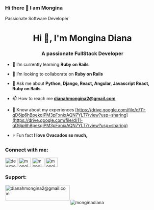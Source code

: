 

### Hi there 👋 I am Mongina
Passionate Software Developer

<!--

Here are some ideas to get you started:


- 🌱 I’m currently learning Ruby on Rails.
- 👯 I’m looking to collaborate on Reactjs and Django Projects.
- 🤔 I’m looking for help with FrontEnd .
- 💬 Ask me about Django, Restful API'S, Javascript, Flask, Postgress, React, Ruby on Rails.
- 📫 How to reach me: dianahmongina2@gmail.com
- 😄 Pronouns: Her/She
- ⚡ Fun fact: I love ovacado with all my heart
-->
<h1 align="center">Hi 👋, I'm Mongina Diana</h1>
<h3 align="center">A passionate FullStack Developer</h3>



- 🌱 I’m currently learning **Ruby on Rails**

- 👯 I’m looking to collaborate on **Ruby on Rails**

- 💬 Ask me about **Python, Django, React, Angular, Javascript React, Ruby on Rails**

- 📫 How to reach me **dianahmongina2@gmail.com**

- 📄 Know about my experiences [https://drive.google.com/file/d/11-qD6jp6hBpekqiPM3pFxnixAQN7YLT7/view?usp=sharing](https://drive.google.com/file/d/11-qD6jp6hBpekqiPM3pFxnixAQN7YLT7/view?usp=sharing)

- ⚡ Fun fact **I love Ovacados so much,**

<h3 align="left">Connect with me:</h3>
<p align="left">
<a href="https://dev.to/dev.mongina" target="blank"><img align="center" src="https://raw.githubusercontent.com/rahuldkjain/github-profile-readme-generator/master/src/images/icons/Social/devto.svg" alt="dev.mongina" height="30" width="40" /></a>
<a href="https://twitter.com/monginadiana" target="blank"><img align="center" src="https://raw.githubusercontent.com/rahuldkjain/github-profile-readme-generator/master/src/images/icons/Social/twitter.svg" alt="monginadiana" height="30" width="40" /></a>
<a href="https://linkedin.com/in/monginadiana" target="blank"><img align="center" src="https://raw.githubusercontent.com/rahuldkjain/github-profile-readme-generator/master/src/images/icons/Social/linked-in-alt.svg" alt="monginadiana" height="30" width="40" /></a>
<a href="https://instagram.com/monginadee" target="blank"><img align="center" src="https://raw.githubusercontent.com/rahuldkjain/github-profile-readme-generator/master/src/images/icons/Social/instagram.svg" alt="monginadee" height="30" width="40" /></a>
</p>

<h3 align="left">Support:</h3>
<p><a href="https://www.buymeacoffee.com/dianahmongina2@gmail.com"> <img align="left" src="https://cdn.buymeacoffee.com/buttons/v2/default-yellow.png" height="50" width="210" alt="dianahmongina2@gmail.com" /></a></p><br><br>

<p><img align="center" src="https://github-readme-streak-stats.herokuapp.com/?user=monginadiana&" alt="monginadiana" /></p>

